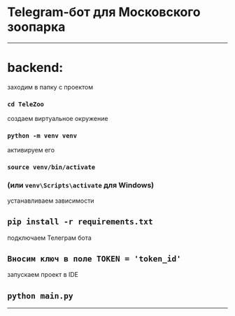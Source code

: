 # Telegram-бот для Московского зоопарка

---
# backend:

заходим в папку с проектом

### `cd TeleZoo` 

создаем виртуальное окружение

### `python -m venv venv`

активируем его

### `source venv/bin/activate` 

### (или `venv\Scripts\activate` для Windows)

устанавливаем зависимости

## `pip install -r requirements.txt`

подключаем Телеграм бота

## `Вносим ключ в поле TOKEN = 'token_id'`

запускаем проект в IDE

## `python main.py`

----
